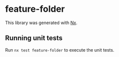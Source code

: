 # feature-folder

This library was generated with [Nx](https://nx.dev).

## Running unit tests

Run `nx test feature-folder` to execute the unit tests.
